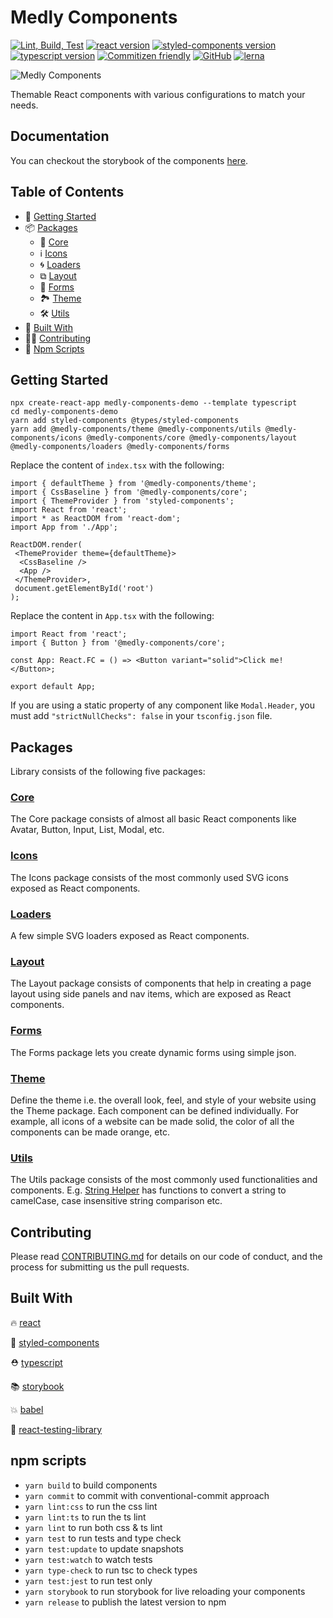 # Medly Components

[![Lint, Build, Test](https://github.com/medly/medly-components/workflows/Lint,%20Build,%20Test/badge.svg)](https://github.com/medly/medly-components/actions?query=workflow%3A%22Lint%2C+Build%2C+Test%22)
[![react version](https://img.shields.io/badge/react-%5E16.8.6-blue)](https://www.npmjs.org/package/react)
[![styled-components version](https://img.shields.io/badge/styled--components-%5E4.2.0-blue)](https://www.npmjs.com/package/styled-components)
[![typescript version](https://img.shields.io/badge/types-TypeScript-blue?style=flat-square)](https://www.npmjs.com/package/typescript)
[![Commitizen friendly](https://img.shields.io/badge/commitizen-friendly-brightgreen.svg)](http://commitizen.github.io/cz-cli/)
[![GitHub](https://img.shields.io/github/license/medly/medly-components)](https://github.com/medly/medly-components/blob/master/LICENSE)
[![lerna](https://img.shields.io/badge/maintained%20with-lerna-cc00ff.svg)](https://lerna.js.org/)

![Medly Components](https://medlycomponents.com/medly-components.png)

Themable React components with various configurations to match your needs.

## Documentation

You can checkout the storybook of the components [here](https://medly.github.io/medly-components).

## Table of Contents

- 🚀 [Getting Started](#getting-started)
- 📦 [Packages](#packages)
  - 🧩 [Core](#core)
  - ℹ [Icons](#icons)
  - 🌀 [Loaders](#loaders)
  - ⧉ [Layout](#layout)
  - 📝 [Forms](#forms)
  - 🏞 [Theme](#theme)
  - 🛠 [Utils](#utils)
- 📜 [Built With](#built-with)
- 👨‍💻 [Contributing](#CONTRIBUTING)
- 📝 [Npm Scripts](#npm-scripts)

## Getting Started

```properties
npx create-react-app medly-components-demo --template typescript
cd medly-components-demo
yarn add styled-components @types/styled-components
yarn add @medly-components/theme @medly-components/utils @medly-components/icons @medly-components/core @medly-components/layout @medly-components/loaders @medly-components/forms
```

Replace the content of `index.tsx` with the following:

```tsx
import { defaultTheme } from '@medly-components/theme';
import { CssBaseline } from '@medly-components/core';
import { ThemeProvider } from 'styled-components';
import React from 'react';
import * as ReactDOM from 'react-dom';
import App from './App';

ReactDOM.render(
 <ThemeProvider theme={defaultTheme}>
  <CssBaseline />
  <App />
 </ThemeProvider>,
 document.getElementById('root')
);
```

Replace the content in `App.tsx` with the following:

```tsx
import React from 'react';
import { Button } from '@medly-components/core';

const App: React.FC = () => <Button variant="solid">Click me!</Button>;

export default App;
```

If you are using a static property of any component like `Modal.Header`, you must add `"strictNullChecks": false` in your `tsconfig.json` file.

## Packages

Library consists of the following five packages:

### [Core](https://github.com/medly/medly-components/tree/master/packages/core)
The Core package consists of almost all basic React components like Avatar, Button, Input, List, Modal, etc.

### [Icons](https://github.com/medly/medly-components/tree/master/packages/icons)

The Icons package consists of the most commonly used SVG icons exposed as React components.

### [Loaders](https://github.com/medly/medly-components/tree/master/packages/loaders)

A few simple SVG loaders exposed as React components.

### [Layout](https://github.com/medly/medly-components/tree/master/packages/layout)

The Layout package consists of components that help in creating a page layout using side panels and nav items, which are exposed as React components.

### [Forms](https://github.com/medly/medly-components/tree/master/packages/forms)

The Forms package lets you create dynamic forms using simple json. 

### [Theme](https://github.com/medly/medly-components/tree/master/packages/theme)

Define the theme i.e. the overall look, feel, and style of your website using the Theme package. Each component can be defined individually. For example, all icons of a website can be made solid, the color of all the components can be made orange, etc.


### [Utils](https://github.com/medly/medly-components/tree/master/packages/utils)

The Utils package consists of the most commonly used functionalities and components. E.g. [String Helper](https://github.com/medly/medly-components/tree/master/packages/utils/src/stringHelpers.ts) has functions to convert a string to camelCase, case insensitive string comparison etc.

## Contributing

Please read [CONTRIBUTING.md](https://github.com/medly/medly-components/blob/master/CONTRIBUTING.md) for details on our code of conduct, and the process for submitting us the pull requests.

## Built With

🔥 [react](https://github.com/facebook/react)

💅 [styled-components](https://www.styled-components.com)

⛑ [typescript](https://www.typescriptlang.org/)

📚 [storybook](https://storybook.js.org/)

💥 [babel](https://babeljs.io/)

🐐 [react-testing-library](https://github.com/kentcdodds/react-testing-library)

## npm scripts

- `yarn build` to build components
- `yarn commit` to commit with conventional-commit approach
- `yarn lint:css` to run the css lint
- `yarn lint:ts` to run the ts lint
- `yarn lint` to run both css & ts lint
- `yarn test` to run tests and type check
- `yarn test:update` to update snapshots
- `yarn test:watch` to watch tests
- `yarn type-check` to run tsc to check types
- `yarn test:jest` to run test only
- `yarn storybook` to run storybook for live reloading your components
- `yarn release` to publish the latest version to npm
